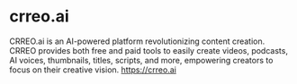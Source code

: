 # crreo.ai
CRREO.ai is an AI-powered platform revolutionizing content creation. CRREO provides both free and paid tools to easily create videos, podcasts, AI voices, thumbnails, titles, scripts, and more, empowering creators to focus on their creative vision. https://crreo.ai
